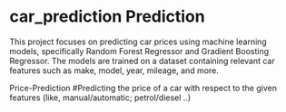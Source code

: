 # car_prediction Prediction
This project focuses on predicting car prices using machine learning models, specifically Random Forest Regressor and Gradient Boosting Regressor. The models are trained on a dataset containing relevant car features such as make, model, year, mileage, and more.

Price-Prediction #Predicting the price of a car with respect to the given features
 (like, manual/automatic; petrol/diesel ..)
